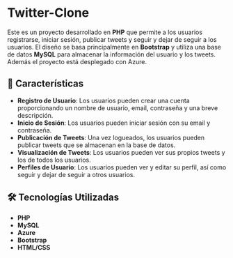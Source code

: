 # Twitter-Clone

Este es un proyecto desarrollado en **PHP** que permite a los usuarios registrarse, iniciar sesión, publicar tweets y seguir y dejar de seguir a los usuarios. El diseño se basa principalmente en **Bootstrap** y utiliza una base de datos **MySQL** para almacenar la información del usuario y los tweets.
Además el proyecto está desplegado con Azure.



## 🚀 Características

- **Registro de Usuario**: Los usuarios pueden crear una cuenta proporcionando un nombre de usuario, email, contraseña y una breve descripción.
- **Inicio de Sesión**: Los usuarios pueden iniciar sesión con su email y contraseña.
- **Publicación de Tweets**: Una vez logueados, los usuarios pueden publicar tweets que se almacenan en la base de datos.
- **Visualización de Tweets**: Los usuarios pueden ver sus propios tweets y los de todos los usuarios.
- **Perfiles de Usuario**: Los usuarios pueden ver y editar su perfil, así como seguir y dejar de seguir a otros usuarios.



## 🛠️ Tecnologías Utilizadas

- **PHP**
- **MySQL**
- **Azure**
- **Bootstrap**
- **HTML/CSS**
